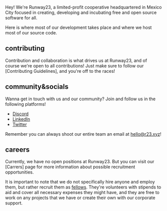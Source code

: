 Hey! We're Runway23, a limited-profit cooperative headquartered in Mexico City focused in creating, developing and incubating free and open source software for all.

Here is where most of our development takes place and where we host most of our source code.

## contributing 
Contribution and collaboration is what drives us at Runway23, and of course we're open to all contributions! Just make sure to follow our [Contributing Guidelines], and you're off to the races!

## community&socials
Wanna get in touch with us and our community? Join and follow us in the following platforms!
- [Discord](https://discord.gg/qbgyzkJ4Bk)
- [LinkedIn](https://www.linkedin.com/company/rw23/)
- [Twitter](https://twitter.com/r23xyz)

Remember you can always shoot our entire team an email at hello@r23.xyz!

## careers
Currently, we have no open positions at Runway23. But you can visit our [Carrers] page for more information about possible recruitment opportunities.

It is important to note that we do not specifically hire anyone and employ them, but rather recruit them as [fellows](https://en.wikipedia.org/wiki/Fellow#Industry_and_corporate_fellows). They're volunteers with stipends to aid and cover all necessary expenses they might have, and they are free to work on any projects that we have or create their own with our corporate support.